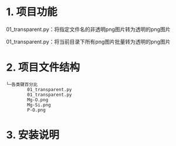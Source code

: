 # 1. 项目功能

01_transparent.py：将指定文件名的非透明png图片转为透明的png图片

01_transparent.py：将当前目录下所有png图片批量转为透明的png图片

# 2. 项目文件结构

```
└─各类键百分比
        01_transparent.py
        01_transparent.py
        Mg-O.png
        Mg-Si.png
        P-O.png
```


# 3. 安装说明

```

```
